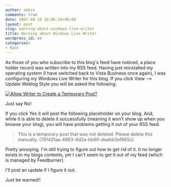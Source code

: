 ```yaml
---
author: admin
comments: true
date: 2007-08-18 16:06:20+00:00
layout: post
slug: warning-about-windows-live-writer
title: Warning about Windows Live Writer
wordpress_id: 44
categories:
- Rant
---
```


As those of you who subscribe to this blog's feed have noticed, a place holder record was written into my RSS feed. Having just reinstalled my operating system (I have switched back to Vista Business once again), I was configuring my Windows Live Writer for this blog. If you click View --> Update Weblog Style you will be asked the following:

[![Allow Writer to Create a Temporary Post?](http://images.wadewegner.com/wordpress/content/binary/WindowsLiveWriter/WarningaboutWindowsLiveWriter_8913/image_thumb.png)](http://images.wadewegner.com/wordpress/content/binary/WindowsLiveWriter/WarningaboutWindowsLiveWriter_8913/image.png)

Just say No!

If you click Yes it will post the following placeholder on your blog. And, while it is able to delete it successfully (meaning it won't show up when you browse your blog), you will have problems getting it out of your RSS feed.

> This is a temporary post that was not deleted. Please delete this manually. (79142faa-4883-4d2a-bb80-daabb3ef865c)

Pretty annoying. I'm still trying to figure out how to get rid of it. It no longer exists in my blogs contents, yet I can't seem to get it out of my feed (which is managed by Feedburner). 

I'll post an update if I figure it out. 

Just be warned!!
